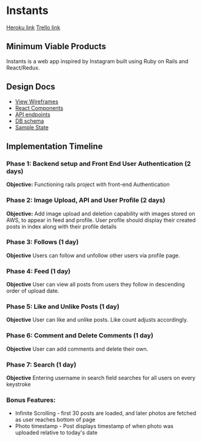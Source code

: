 # Instants

[Heroku link][heroku]
[Trello link][trello]

[heroku]: http://instants.cam/
[trello]: https://trello.com/b/mLegvxFJ/instants-full-stack


## Minimum Viable Products

Instants is a web app inspired by Instagram built using Ruby on Rails and React/Redux.

## Design Docs
* [View Wireframes][wireframes]
* [React Components][components]
* [API endpoints][api-endpoints]
* [DB schema][schema]
* [Sample State][sample-state]

[wireframes]: wireframes
[components]: component-hierarchy.md
[sample-state]: sample-state.md
[api-endpoints]: api-endpoints.md
[schema]: schema.md

## Implementation Timeline

### Phase 1: Backend setup and Front End User Authentication (2 days)

**Objective:** Functioning rails project with front-end Authentication

### Phase 2: Image Upload, API and User Profile (2 days)

**Objective:** Add image upload and deletion capability with images stored on AWS, to appear in feed and profile. User profile should display their created posts in index along with their profile details

### Phase 3: Follows (1 day)

**Objective** Users can follow and unfollow other users via profile page.

### Phase 4: Feed (1 day)

**Objective** User can view all posts from users they follow in descending order of upload date.

### Phase 5: Like and Unlike Posts (1 day)

**Objective** User can like and unlike posts. Like count adjusts accordingly.

### Phase 6: Comment and Delete Comments (1 day)

**Objective** User can add comments and delete their own.

### Phase 7: Search (1 day)

**Objective** Entering username in search field searches for all users on every keystroke

### Bonus Features:

* Infinite Scrolling - first 30 posts are loaded, and later photos are fetched as user reaches bottom of page
* Photo timestamp - Post displays timestamp of when photo was uploaded relative to today's date

